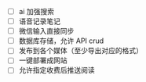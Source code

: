 - [ ] ai 加强搜索
- [ ] 语音记录笔记
- [ ] 微信输入直接同步
- [ ] 数据库存储，允许 API crud
- [ ] 发布到各个媒体（至少导出对应的格式）
- [ ] 一键部署成网站
- [ ] 允许指定收费后推送阅读